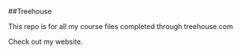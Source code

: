 ##Treehouse

This repo is for all my course files completed through treehouse.com

Check out my website.
